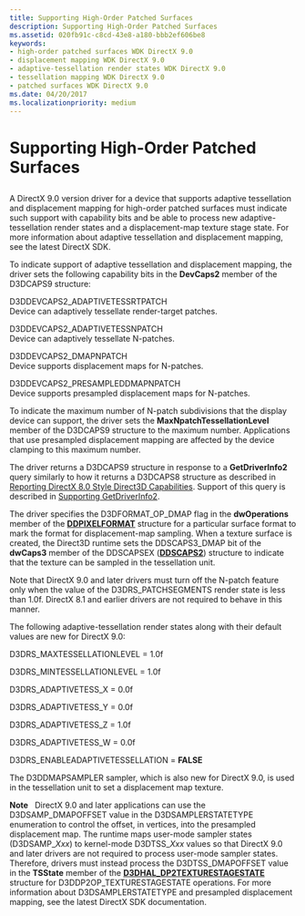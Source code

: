 ```yaml
---
title: Supporting High-Order Patched Surfaces
description: Supporting High-Order Patched Surfaces
ms.assetid: 020fb91c-c8cd-43e8-a180-bbb2ef606be8
keywords:
- high-order patched surfaces WDK DirectX 9.0
- displacement mapping WDK DirectX 9.0
- adaptive-tessellation render states WDK DirectX 9.0
- tessellation mapping WDK DirectX 9.0
- patched surfaces WDK DirectX 9.0
ms.date: 04/20/2017
ms.localizationpriority: medium
---
```


# Supporting High-Order Patched Surfaces


## <span id="ddk_supporting_high_order_patched_surfaces_gg"></span><span id="DDK_SUPPORTING_HIGH_ORDER_PATCHED_SURFACES_GG"></span>


A DirectX 9.0 version driver for a device that supports adaptive tessellation and displacement mapping for high-order patched surfaces must indicate such support with capability bits and be able to process new adaptive-tessellation render states and a displacement-map texture stage state. For more information about adaptive tessellation and displacement mapping, see the latest DirectX SDK.

To indicate support of adaptive tessellation and displacement mapping, the driver sets the following capability bits in the **DevCaps2** member of the D3DCAPS9 structure:

<span id="D3DDEVCAPS2_ADAPTIVETESSRTPATCH"></span><span id="d3ddevcaps2_adaptivetessrtpatch"></span>D3DDEVCAPS2\_ADAPTIVETESSRTPATCH  
Device can adaptively tessellate render-target patches.

<span id="D3DDEVCAPS2_ADAPTIVETESSNPATCH"></span><span id="d3ddevcaps2_adaptivetessnpatch"></span>D3DDEVCAPS2\_ADAPTIVETESSNPATCH  
Device can adaptively tessellate N-patches.

<span id="D3DDEVCAPS2_DMAPNPATCH"></span><span id="d3ddevcaps2_dmapnpatch"></span>D3DDEVCAPS2\_DMAPNPATCH  
Device supports displacement maps for N-patches.

<span id="D3DDEVCAPS2_PRESAMPLEDDMAPNPATCH"></span><span id="d3ddevcaps2_presampleddmapnpatch"></span>D3DDEVCAPS2\_PRESAMPLEDDMAPNPATCH  
Device supports presampled displacement maps for N-patches.

To indicate the maximum number of N-patch subdivisions that the display device can support, the driver sets the **MaxNpatchTessellationLevel** member of the D3DCAPS9 structure to the maximum number. Applications that use presampled displacement mapping are affected by the device clamping to this maximum number.

The driver returns a D3DCAPS9 structure in response to a **GetDriverInfo2** query similarly to how it returns a D3DCAPS8 structure as described in [Reporting DirectX 8.0 Style Direct3D Capabilities](reporting-directx-8-0-style-direct3d-capabilities.md). Support of this query is described in [Supporting GetDriverInfo2](supporting-getdriverinfo2.md).

The driver specifies the D3DFORMAT\_OP\_DMAP flag in the **dwOperations** member of the [**DDPIXELFORMAT**](/windows-hardware/drivers/ddi/ksmedia/ns-ksmedia-_ddpixelformat) structure for a particular surface format to mark the format for displacement-map sampling. When a texture surface is created, the Direct3D runtime sets the DDSCAPS3\_DMAP bit of the **dwCaps3** member of the DDSCAPSEX ([**DDSCAPS2**](/previous-versions/windows/hardware/drivers/ff550292(v=vs.85))) structure to indicate that the texture can be sampled in the tessellation unit.

Note that DirectX 9.0 and later drivers must turn off the N-patch feature only when the value of the D3DRS\_PATCHSEGMENTS render state is less than 1.0f. DirectX 8.1 and earlier drivers are not required to behave in this manner.

The following adaptive-tessellation render states along with their default values are new for DirectX 9.0:

D3DRS\_MAXTESSELLATIONLEVEL = 1.0f

D3DRS\_MINTESSELLATIONLEVEL = 1.0f

D3DRS\_ADAPTIVETESS\_X = 0.0f

D3DRS\_ADAPTIVETESS\_Y = 0.0f

D3DRS\_ADAPTIVETESS\_Z = 1.0f

D3DRS\_ADAPTIVETESS\_W = 0.0f

D3DRS\_ENABLEADAPTIVETESSELLATION = **FALSE**

The D3DDMAPSAMPLER sampler, which is also new for DirectX 9.0, is used in the tessellation unit to set a displacement map texture.

**Note**   DirectX 9.0 and later applications can use the D3DSAMP\_DMAPOFFSET value in the D3DSAMPLERSTATETYPE enumeration to control the offset, in vertices, into the presampled displacement map. The runtime maps user-mode sampler states (D3DSAMP\_*Xxx*) to kernel-mode D3DTSS\_*Xxx* values so that DirectX 9.0 and later drivers are not required to process user-mode sampler states. Therefore, drivers must instead process the D3DTSS\_DMAPOFFSET value in the **TSState** member of the [**D3DHAL\_DP2TEXTURESTAGESTATE**](/windows-hardware/drivers/ddi/d3dhal/ns-d3dhal-_d3dhal_dp2texturestagestate) structure for D3DDP2OP\_TEXTURESTAGESTATE operations. For more information about D3DSAMPLERSTATETYPE and presampled displacement mapping, see the latest DirectX SDK documentation.

 

 

